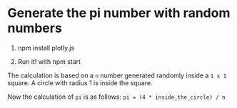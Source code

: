# Generate the pi number with random numbers

1. npm install plotly.js

2. Run it! with npm start

The calculation is based on a `n` number generated randomly inside a `1 x 1` square.
A circle with radius 1 is inside the square.

Now the calculation of `pi` is as follows:
`pi = (4 * inside_the_circle) / n`
